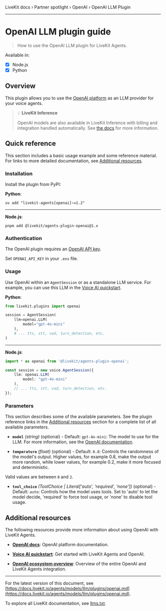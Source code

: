 LiveKit docs › Partner spotlight › OpenAI › OpenAI LLM Plugin

---

# OpenAI LLM plugin guide

> How to use the OpenAI LLM plugin for LiveKit Agents.

Available in:
- [x] Node.js
- [x] Python

## Overview

This plugin allows you to use the [OpenAI platform](https://platform.openai.com/) as an LLM provider for your voice agents.

> 💡 **LiveKit Inference**
> 
> OpenAI models are also available in LiveKit Inference with billing and integration handled automatically. See [the docs](https://docs.livekit.io/agents/models/llm/inference/openai.md) for more information.

## Quick reference

This section includes a basic usage example and some reference material. For links to more detailed documentation, see [Additional resources](#additional-resources).

### Installation

Install the plugin from PyPI:

**Python**:

```shell
uv add "livekit-agents[openai]~=1.2"

```

---

**Node.js**:

```shell
pnpm add @livekit/agents-plugin-openai@1.x

```

### Authentication

The OpenAI plugin requires an [OpenAI API key](https://platform.openai.com/api-keys).

Set `OPENAI_API_KEY` in your `.env` file.

### Usage

Use OpenAI within an `AgentSession` or as a standalone LLM service. For example, you can use this LLM in the [Voice AI quickstart](https://docs.livekit.io/agents/start/voice-ai.md).

**Python**:

```python
from livekit.plugins import openai

session = AgentSession(
    llm=openai.LLM(
        model="gpt-4o-mini"
    ),
    # ... tts, stt, vad, turn_detection, etc.
)

```

---

**Node.js**:

```typescript
import * as openai from '@livekit/agents-plugin-openai';

const session = new voice.AgentSession({
    llm: openai.LLM(
        model: "gpt-4o-mini"
    ),
    // ... tts, stt, vad, turn_detection, etc.
});

```

### Parameters

This section describes some of the available parameters. See the plugin reference links in the [Additional resources](#additional-resources) section for a complete list of all available parameters.

- **`model`** _(string)_ (optional) - Default: `gpt-4o-mini`: The model to use for the LLM. For more information, see the [OpenAI documentation](https://platform.openai.com/docs/models).

- **`temperature`** _(float)_ (optional) - Default: `0.8`: Controls the randomness of the model's output. Higher values, for example 0.8, make the output more random, while lower values, for example 0.2, make it more focused and deterministic.

Valid values are between `0` and `2`.

- **`tool_choice`** _(ToolChoice | Literal['auto', 'required', 'none'])_ (optional) - Default: `auto`: Controls how the model uses tools. Set to 'auto' to let the model decide, 'required' to force tool usage, or 'none' to disable tool usage.

## Additional resources

The following resources provide more information about using OpenAI with LiveKit Agents.

- **[OpenAI docs](https://platform.openai.com/docs)**: OpenAI platform documentation.

- **[Voice AI quickstart](https://docs.livekit.io/agents/start/voice-ai.md)**: Get started with LiveKit Agents and OpenAI.

- **[OpenAI ecosystem overview](https://docs.livekit.io/agents/integrations/openai.md)**: Overview of the entire OpenAI and LiveKit Agents integration.

---


For the latest version of this document, see [https://docs.livekit.io/agents/models/llm/plugins/openai.md](https://docs.livekit.io/agents/models/llm/plugins/openai.md).

To explore all LiveKit documentation, see [llms.txt](https://docs.livekit.io/llms.txt).